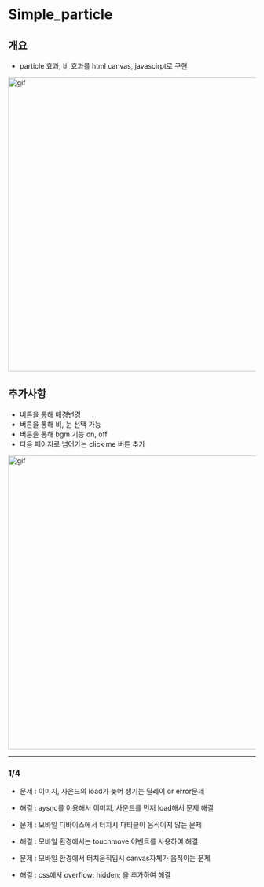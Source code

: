 # Simple_particle
## 개요
- particle 효과, 비 효과를 html canvas, javascirpt로 구현
<img width="597" alt="gif" src="https://user-images.githubusercontent.com/59603575/103177421-c10ff780-48bd-11eb-9537-5cd74dd43c34.gif">

## 추가사항
- 버튼을 통해 배경변경
- 버튼을 통해 비, 눈 선택 가능
- 버튼을 통해 bgm 기능 on, off
- 다음 페이지로 넘어가는 click me 버튼 추가
<img width="597" alt="gif" src="https://user-images.githubusercontent.com/59603575/103346337-0e1ae600-4ad7-11eb-8b23-e5f618819610.gif">

--- 

### 1/4

- 문제 : 이미지, 사운드의 load가 늦어 생기는 딜레이 or error문제
- 해결 : aysnc를 이용해서 이미지, 사운드를 먼저 load해서 문제 해결

- 문제 : 모바일 디바이스에서 터치시 파티클이 움직이지 않는 문제
- 해결 : 모바일 환경에서는 touchmove 이벤트를 사용하여 해결

- 문제 : 모바일 환경에서 터치움직임시 canvas자체가 움직이는 문제
- 해결 : css에서 overflow: hidden; 을 추가하여 해결

